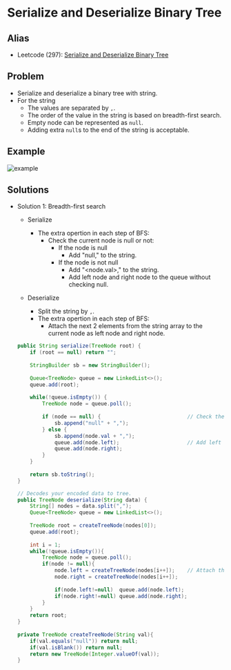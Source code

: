 # Serialize and Deserialize Binary Tree

## Alias
- Leetcode (297): [Serialize and Deserialize Binary Tree](https://leetcode.com/problems/serialize-and-deserialize-binary-tree/)

## Problem
- Serialize and deserialize a binary tree with string.
- For the string
   - The values are separated by `,`.
   - The order of the value in the string is based on breadth-first search.
   - Empty node can be represented as `null`.
   - Adding extra `null`s to the end of the string is acceptable.

## Example

![example](https://user-images.githubusercontent.com/8989447/117589706-6cd91780-b0e8-11eb-87e0-5d5e09994864.png)

## Solutions
- Solution 1: Breadth-first search
   - Serialize
      - The extra opertion in each step of BFS:
         - Check the current node is null or not:
            - If the node is null
               - Add "null," to the string.
            - If the node is not null
               - Add "<node.val>," to the string.
               - Add left node and right node to the queue without checking null.

   - Deserialize
      - Split the string by `,`.
      - The extra opertion in each step of BFS:
         - Attach the next 2 elements from the string array to the current node as left node and right node.

  ```java
  public String serialize(TreeNode root) {
      if (root == null) return "";
        
      StringBuilder sb = new StringBuilder();
        
      Queue<TreeNode> queue = new LinkedList<>();
      queue.add(root);
        
      while(!queue.isEmpty()) {
          TreeNode node = queue.poll();
            
          if (node == null) {                            // Check the current node is null or not
              sb.append("null" + ","); 
          } else {
              sb.append(node.val + ",");
              queue.add(node.left);                      // Add left node and right node to the queue without checking null
              queue.add(node.right);
          }
      }
          
      return sb.toString();
  }

  // Decodes your encoded data to tree.
  public TreeNode deserialize(String data) {
      String[] nodes = data.split(",");
      Queue<TreeNode> queue = new LinkedList<>();
        
      TreeNode root = createTreeNode(nodes[0]); 
      queue.add(root);
        
      int i = 1;
      while(!queue.isEmpty()){
          TreeNode node = queue.poll();
          if(node != null){
              node.left = createTreeNode(nodes[i++]);    // Attach the next 2 elements from the string array to the current node as left node and right node
              node.right = createTreeNode(nodes[i++]);
                
              if(node.left!=null)  queue.add(node.left);
              if(node.right!=null) queue.add(node.right);
          }
      }
      return root;
  }
    
  private TreeNode createTreeNode(String val){
      if(val.equals("null")) return null;
      if(val.isBlank()) return null;
      return new TreeNode(Integer.valueOf(val));
  }
  ```
            
